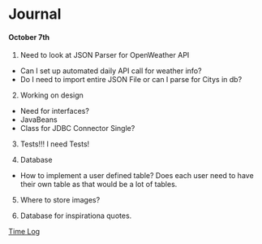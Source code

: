 # Journal

#### October 7th
1. Need to look at JSON Parser for OpenWeather API
  * Can I set up automated daily API call for weather info?
  * Do I need to import entire JSON File or can I parse for Citys in db?

2. Working on design
  * Need for interfaces?
  * JavaBeans
  * Class for JDBC Connector Single?

3. Tests!!! I need Tests!

4. Database
  * How to implement a user defined table? Does each user need to have their own table as that would be a lot of tables.

5. Where to store images?

6. Database for inspirationa quotes.

[Time Log](TimeLog.md)
